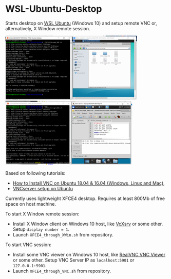 # WSL-Ubuntu-Desktop
Starts desktop on [WSL Ubuntu](https://github.com/microsoft/WSL) (Windows 10) and setup remote VNC or, alternatively, X Window remote session.

<img src="Img/VNCcapture.PNG" height=200> <img src="Img/XWinCapture.PNG" height=200>

Based on following tutorials:
* [How to Install VNC on Ubuntu 18.04 & 16.04 (Windows, Linux and Mac)](https://devanswers.co/install-vnc-ubuntu-18-04-windows-mac-linux/),
* [VNCserver setup on Ubuntu](https://www.scivision.dev/vncserver-setup-on-ubuntu/)

Currently uses lightweight XFCE4 desktop. Requires at least 800Mb of free space on host machine.

To start X Window remote session:
* Install X Window client on Windows 10 host, like [VcXsrv](https://sourceforge.net/projects/vcxsrv/) or some 
other. Setup `display number = 1`.
* Launch `XFCE4_through_XWin.sh` from repository.

To start VNC session:
* Install some VNC viewer on Windows 10 host, like [RealVNC VNC Viewer](https://www.realvnc.com/en/connect/download/viewer/) or some 
other. Setup VNC Server IP as `localhost:5901` or `127.0.0.1:5901`.
* Launch `XFCE4_through_VNC.sh` from repository.
